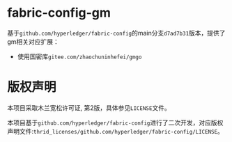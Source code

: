 fabric-config-gm
==============

基于`github.com/hyperledger/fabric-config`的main分支`d7ad7b31`版本，提供了gm相关对应扩展：
- 使用国密库`gitee.com/zhaochuninhefei/gmgo`


# 版权声明
本项目采取木兰宽松许可证, 第2版，具体参见`LICENSE`文件。

本项目基于`github.com/hyperledger/fabric-config`进行了二次开发，对应版权声明文件:`thrid_licenses/github.com/hyperledger/fabric-config/LICENSE`。
